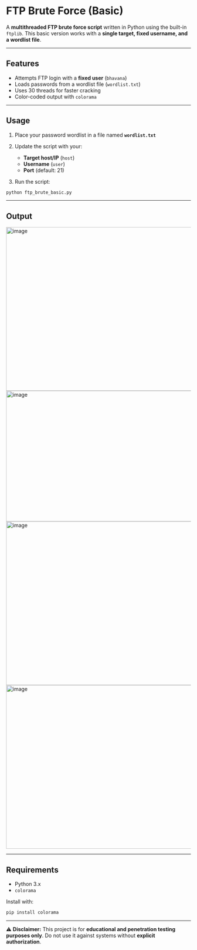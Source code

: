 # FTP Brute Force (Basic)

A **multithreaded FTP brute force script** written in Python using the built-in `ftplib`.
This basic version works with a **single target, fixed username, and a wordlist file**.

---

## Features

* Attempts FTP login with a **fixed user** (`bhavana`)
* Loads passwords from a wordlist file (`wordlist.txt`)
* Uses 30 threads for faster cracking
* Color-coded output with `colorama`

---

## Usage

1. Place your password wordlist in a file named **`wordlist.txt`**

2. Update the script with your:

   * **Target host/IP** (`host`)
   * **Username** (`user`)
   * **Port** (default: 21)

3. Run the script:

```bash
python ftp_brute_basic.py
```

---

## Output
<img width="940" height="445" alt="image" src="https://github.com/user-attachments/assets/5edcc3f3-c6fd-4984-9561-d3867f4fa8e8" />

<img width="855" height="355" alt="image" src="https://github.com/user-attachments/assets/b9b7e303-dc7a-43d8-bd78-f1bc9894d19d" />

<img width="940" height="445" alt="image" src="https://github.com/user-attachments/assets/f844c9f0-9046-4848-b359-229dea7a7c33" />

<img width="940" height="445" alt="image" src="https://github.com/user-attachments/assets/17b25407-2caa-444f-84b2-f3bbbab8e4cc" />

---

## Requirements

* Python 3.x
* `colorama`

Install with:

```bash
pip install colorama
```

---
⚠️ **Disclaimer:** This project is for **educational and penetration testing purposes only**.
Do not use it against systems without **explicit authorization**.

